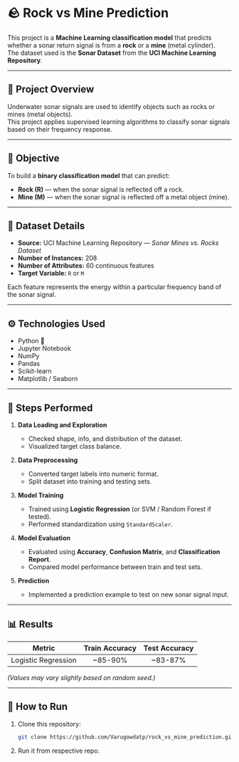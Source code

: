 # 🪨 Rock vs Mine Prediction

This project is a **Machine Learning classification model** that predicts whether a sonar return signal is from a **rock** or a **mine** (metal cylinder).  
The dataset used is the **Sonar Dataset** from the **UCI Machine Learning Repository**.

---

## 📘 Project Overview

Underwater sonar signals are used to identify objects such as rocks or mines (metal objects).  
This project applies supervised learning algorithms to classify sonar signals based on their frequency response.

---

## 🧠 Objective

To build a **binary classification model** that can predict:
- **Rock (R)** — when the sonar signal is reflected off a rock.
- **Mine (M)** — when the sonar signal is reflected off a metal object (mine).

---

## 🧩 Dataset Details

- **Source:** UCI Machine Learning Repository — *Sonar Mines vs. Rocks Dataset*
- **Number of Instances:** 208  
- **Number of Attributes:** 60 continuous features  
- **Target Variable:** `R` or `M`  

Each feature represents the energy within a particular frequency band of the sonar signal.

---

## ⚙️ Technologies Used

- Python 🐍  
- Jupyter Notebook  
- NumPy  
- Pandas  
- Scikit-learn  
- Matplotlib / Seaborn  

---

## 🧮 Steps Performed

1. **Data Loading and Exploration**
   - Checked shape, info, and distribution of the dataset.
   - Visualized target class balance.

2. **Data Preprocessing**
   - Converted target labels into numeric format.
   - Split dataset into training and testing sets.

3. **Model Training**
   - Trained using **Logistic Regression** (or SVM / Random Forest if tested).
   - Performed standardization using `StandardScaler`.

4. **Model Evaluation**
   - Evaluated using **Accuracy**, **Confusion Matrix**, and **Classification Report**.
   - Compared model performance between train and test sets.

5. **Prediction**
   - Implemented a prediction example to test on new sonar signal input.

---

## 📊 Results

| Metric | Train Accuracy | Test Accuracy |
|:-------:|:---------------:|:--------------:|
| Logistic Regression | ~85-90% | ~83-87% |

*(Values may vary slightly based on random seed.)*

---

## 🚀 How to Run

1. Clone this repository:
   ```bash
   git clone https://github.com/Varugowdatp/rock_vs_mine_prediction.git
2. Run it from respective repo.
